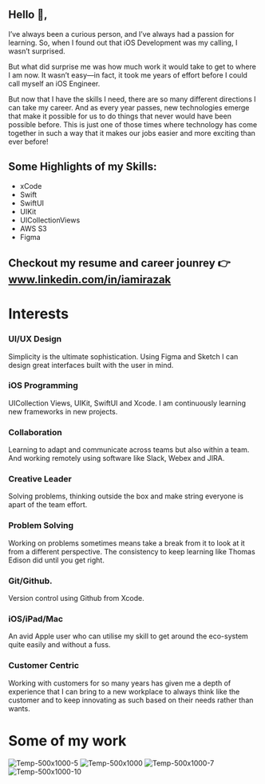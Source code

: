 Hello 👋, 
-- 

I’ve always been a curious person, and I’ve always had a passion for learning. So, when I found out that iOS Development was my calling, I wasn’t surprised.

But what did surprise me was how much work it would take to get to where I am now. It wasn’t easy—in fact, it took me years of effort before I could call myself an iOS Engineer.

But now that I have the skills I need, there are so many different directions I can take my career. And as every year passes, new technologies emerge that make it possible for us to do things that never would have been possible before. This is just one of those times where technology has come together in such a way that it makes our jobs easier and more exciting than ever before!


Some Highlights of my Skills:
--

- xCode
- Swift
- SwiftUI
- UIKit
- UICollectionViews
- AWS S3
- Figma

Checkout my resume and career jounrey 👉 www.linkedin.com/in/iamirazak
--
# Interests
### UI/UX Design
Simplicity is the ultimate sophistication. Using Figma and Sketch I can design great interfaces built with the user in mind.

### iOS Programming
UICollection Views, UIKit, SwiftUI and Xcode. I am continuously learning new frameworks in new projects. 

### Collaboration
Learning to adapt and communicate across teams but also within a team. And working remotely using software like Slack, Webex and JIRA.

### Creative Leader
Solving problems, thinking outside the box and make string everyone is apart of the team effort.


### Problem Solving
Working on problems sometimes means take a break from it to look at it from a different perspective. The consistency to keep learning like Thomas Edison did until you get right.


### Git/Github.
Version control using Github from Xcode.

### iOS/iPad/Mac
An avid Apple user who can utilise my skill to get around the eco-system quite easily and without a fuss.

### Customer Centric
Working with customers for so many years has given me a depth of experience that I can bring to a new workplace to always think like the customer and to keep innovating as such based on their needs rather than wants.



# Some of my work
![Temp-500x1000-5](https://user-images.githubusercontent.com/77019152/200572126-9b52286f-18b4-4b3c-83cd-73b1df4933d3.jpg)
![Temp-500x1000](https://user-images.githubusercontent.com/77019152/200572153-b63bcbdb-c7de-4342-9a9f-0345c770418b.jpg)
![Temp-500x1000-7](https://user-images.githubusercontent.com/77019152/200572194-9795c23c-c49a-4e5d-b57f-2e6e9513d10f.jpg)
![Temp-500x1000-10](https://user-images.githubusercontent.com/77019152/200572207-cafd45a9-7b91-4cc0-8058-914a14c45cb0.jpg)

<!---
ImranRazak1/ImranRazak1 is a ✨ special ✨ repository because its `README.md` (this file) appears on your GitHub profile.
You can click the Preview link to take a look at your changes.
--->

